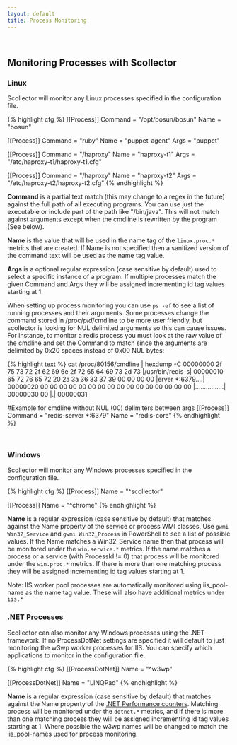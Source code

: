 ```yaml
---
layout: default
title: Process Monitoring
---
```

  &nbsp;

## Monitoring Processes with Scollector

### Linux

Scollector will monitor any Linux processes specified in the configuration file.

{% highlight cfg %}
[[Process]]
  Command = "/opt/bosun/bosun"
  Name = "bosun"

[[Process]]
  Command = "ruby"
  Name = "puppet-agent"
  Args = "puppet"

[[Process]]
  Command = "/haproxy"
  Name = "haproxy-t1"
  Args = "/etc/haproxy-t1/haproxy-t1.cfg"

[[Process]]
  Command = "/haproxy"
  Name = "haproxy-t2"
  Args = "/etc/haproxy-t2/haproxy-t2.cfg"
{% endhighlight %}

**Command** is a partial text match (this may change to a regex in the future) against the full path of all executing programs. You can use just the executable or include part of the path like "/bin/java". This will not match against arguments except when the cmdline is rewritten by the program (See below).

**Name** is the value that will be used in the name tag of the `linux.proc.*` metrics that are created. If Name is not specified then a sanitized version of the command text will be used as the name tag value.

**Args** is a optional regular expression (case sensitive by default) used to select a specific instance of a program. If multiple processes match the given Command and Args they will be assigned incrementing id tag values starting at 1.

When setting up process monitoring you can use `ps -ef` to see a list of running processes and their arguments. Some processes change the command stored in /proc/_pid_/cmdline to be more user friendly, but scollector is looking for NUL delimited arguments so this can cause issues. For instance, to monitor a redis process you must look at the raw value of the cmdline and set the Command to match since the arguments are delimited by 0x20 spaces instead of 0x00 NUL bytes:

{% highlight text %}
cat /proc/80156/cmdline | hexdump -C
00000000  2f 75 73 72 2f 62 69 6e  2f 72 65 64 69 73 2d 73  |/usr/bin/redis-s|
00000010  65 72 76 65 72 20 2a 3a  36 33 37 39 00 00 00 00  |erver *:6379....|
00000020  00 00 00 00 00 00 00 00  00 00 00 00 00 00 00 00  |................|
00000030  00                                                |.|
00000031

#Example for cmdline without NUL (00) delimiters between args
[[Process]]
  Command = "redis-server *:6379"
  Name = "redis-core"
{% endhighlight %}

  &nbsp;

### Windows

Scollector will monitor any Windows processes specified in the configuration file.

{% highlight cfg %}
[[Process]]
  Name = "^scollector"

[[Process]]
  Name = "^chrome"
{% endhighlight %}

**Name** is a regular expression (case sensitive by default) that matches against the Name property of the service or process WMI classes. Use `gwmi Win32_Service` and `gwmi Win32_Process` in PowerShell to see a list of possible values. If the Name matches a Win32_Service name then that process will be monitored under the `win.service.*` metrics. If the name matches a process or a service (with ProcessId != 0) that process will be monitored under the `win.proc.*` metrics. If there is more than one matching process they will be assigned incrementing id tag values starting at 1.

Note: IIS worker pool processes are automatically monitored using iis_pool-name as the name tag value. These will also have additional metrics under `iis.*`

### .NET Processes

Scollector can also monitor any Windows processes using the .NET framework. If no ProcessDotNet settings are specified it will default to just monitoring the w3wp worker processes for IIS. You can specify which applications to monitor in the configuration file.

{% highlight cfg %}
[[ProcessDotNet]]
  Name = "^w3wp"

[[ProcessDotNet]]
  Name = "LINQPad"
{% endhighlight %}

**Name** is a regular expression (case sensitive by default) that matches against the Name property of the [.NET Performance counters](https://msdn.microsoft.com/en-us/library/w8f5kw2e.aspx). Matching process will be monitored under the `dotnet.*` metrics, and if there is more than one matching process they will be assigned incrementing id tag values starting at 1. Where possible the w3wp names will be changed to match the iis_pool-names used for process monitoring.
